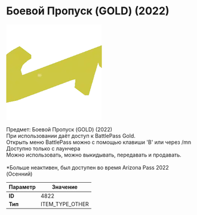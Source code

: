 # Боевой Пропуск (GOLD) (2022)

![Item Image](../img/4822.webp?raw=true)

Предмет: Боевой Пропуск (GOLD) (2022)<br>При использовании даёт доступ к BattlePass Gold.<br>Открыть меню BattlePass можно с помощью клавиши 'B' или через /mn<br>Доступно только с лаунчера<br>Можно использовать, можно выкидывать, передавать и продавать.<br><br>*Больше неактивен, был доступен во время Arizona Pass 2022 (Осенний)


| Параметр | Значение |
|----------|----------|
| **ID** | 4822 |
| **Тип** | ITEM_TYPE_OTHER |

